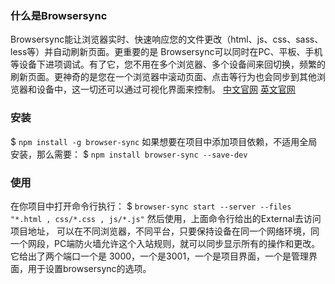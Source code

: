 ### 什么是Browsersync

Browsersync能让浏览器实时、快速响应您的文件更改（html、js、css、sass、less等）并自动刷新页面。更重要的是 Browsersync可以同时在PC、平板、手机等设备下进项调试。有了它，您不用在多个浏览器、多个设备间来回切换，频繁的刷新页面。更神奇的是您在一个浏览器中滚动页面、点击等行为也会同步到其他浏览器和设备中，这一切还可以通过可视化界面来控制。
[中文官网](http://www.browsersync.cn/)   [英文官网](https://browsersync.io/)

### 安装
$ `npm install -g browser-sync`
如果想要在项目中添加项目依赖，不适用全局安装，那么需要：
$ `npm install browser-sync --save-dev`


### 使用
在你项目中打开命令行执行：
$ `browser-sync start --server --files "*.html , css/*.css , js/*.js"`
然后使用，上面命令行给出的External去访问项目地址，  可以在不同浏览器，不同平台，只要保持设备在同一个网络环境，同一个网段，PC端防火墙允许这个入站规则，就可以同步显示所有的操作和更改。
它给出了两个端口一个是 3000，一个是3001，一个是项目界面，一个是管理界面，用于设置browsersync的选项。